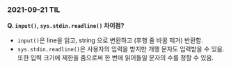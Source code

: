 ### 2021-09-21 TIL

**Q. `input()`, `sys.stdin.readline()` 차이점?** 

- `input()`은 line을 읽고, string 으로 변환하고 (후행 줄 바꿈 제거) 반환함. 
- `sys.stdin.readline()`은 사용자의 입력을 받지만 개행 문자도 입력받을 수 있음. 또한 입력 크기에 제한을 줌으로써 한 번에 읽어들일 문자의 수를 정할 수 있음.

